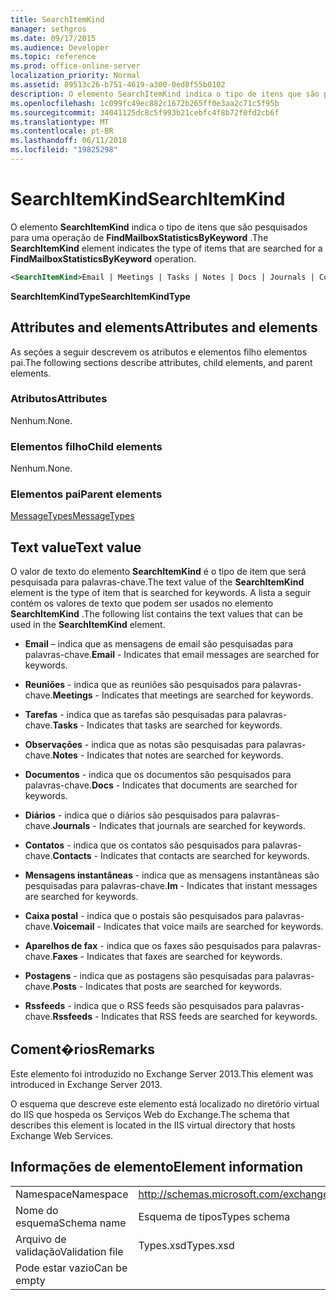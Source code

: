 ```yaml
---
title: SearchItemKind
manager: sethgros
ms.date: 09/17/2015
ms.audience: Developer
ms.topic: reference
ms.prod: office-online-server
localization_priority: Normal
ms.assetid: 89513c26-b751-4619-a300-0ed8f55b0102
description: O elemento SearchItemKind indica o tipo de itens que são pesquisados para uma operação de FindMailboxStatisticsByKeyword.
ms.openlocfilehash: 1c099fc49ec882c1672b265ff0e3aa2c71c5f95b
ms.sourcegitcommit: 34041125dc8c5f993b21cebfc4f8b72f0fd2cb6f
ms.translationtype: MT
ms.contentlocale: pt-BR
ms.lasthandoff: 06/11/2018
ms.locfileid: "19825298"
---
```

# <a name="searchitemkind"></a><span data-ttu-id="8a167-103">SearchItemKind</span><span class="sxs-lookup"><span data-stu-id="8a167-103">SearchItemKind</span></span>

<span data-ttu-id="8a167-104">O elemento **SearchItemKind** indica o tipo de itens que são pesquisados para uma operação de **FindMailboxStatisticsByKeyword** .</span><span class="sxs-lookup"><span data-stu-id="8a167-104">The **SearchItemKind** element indicates the type of items that are searched for a **FindMailboxStatisticsByKeyword** operation.</span></span> 
  
```XML
<SearchItemKind>Email | Meetings | Tasks | Notes | Docs | Journals | Contacts | Im | Voicemail | Faxes | Posts | Rssfeeds</SearchItemKind>
```

 <span data-ttu-id="8a167-105">**SearchItemKindType**</span><span class="sxs-lookup"><span data-stu-id="8a167-105">**SearchItemKindType**</span></span>
## <a name="attributes-and-elements"></a><span data-ttu-id="8a167-106">Attributes and elements</span><span class="sxs-lookup"><span data-stu-id="8a167-106">Attributes and elements</span></span>

<span data-ttu-id="8a167-107">As seções a seguir descrevem os atributos e elementos filho elementos pai.</span><span class="sxs-lookup"><span data-stu-id="8a167-107">The following sections describe attributes, child elements, and parent elements.</span></span>
  
### <a name="attributes"></a><span data-ttu-id="8a167-108">Atributos</span><span class="sxs-lookup"><span data-stu-id="8a167-108">Attributes</span></span>

<span data-ttu-id="8a167-109">Nenhum.</span><span class="sxs-lookup"><span data-stu-id="8a167-109">None.</span></span>
  
### <a name="child-elements"></a><span data-ttu-id="8a167-110">Elementos filho</span><span class="sxs-lookup"><span data-stu-id="8a167-110">Child elements</span></span>

<span data-ttu-id="8a167-111">Nenhum.</span><span class="sxs-lookup"><span data-stu-id="8a167-111">None.</span></span>
  
### <a name="parent-elements"></a><span data-ttu-id="8a167-112">Elementos pai</span><span class="sxs-lookup"><span data-stu-id="8a167-112">Parent elements</span></span>

[<span data-ttu-id="8a167-113">MessageTypes</span><span class="sxs-lookup"><span data-stu-id="8a167-113">MessageTypes</span></span>](messagetypes.md)
  
## <a name="text-value"></a><span data-ttu-id="8a167-114">Text value</span><span class="sxs-lookup"><span data-stu-id="8a167-114">Text value</span></span>

<span data-ttu-id="8a167-115">O valor de texto do elemento **SearchItemKind** é o tipo de item que será pesquisada para palavras-chave.</span><span class="sxs-lookup"><span data-stu-id="8a167-115">The text value of the **SearchItemKind** element is the type of item that is searched for keywords.</span></span> <span data-ttu-id="8a167-116">A lista a seguir contém os valores de texto que podem ser usados no elemento **SearchItemKind** .</span><span class="sxs-lookup"><span data-stu-id="8a167-116">The following list contains the text values that can be used in the **SearchItemKind** element.</span></span> 
  
- <span data-ttu-id="8a167-117">**Email** – indica que as mensagens de email são pesquisadas para palavras-chave.</span><span class="sxs-lookup"><span data-stu-id="8a167-117">**Email** - Indicates that email messages are searched for keywords.</span></span> 
    
- <span data-ttu-id="8a167-118">**Reuniões** - indica que as reuniões são pesquisados para palavras-chave.</span><span class="sxs-lookup"><span data-stu-id="8a167-118">**Meetings** - Indicates that meetings are searched for keywords.</span></span> 
    
- <span data-ttu-id="8a167-119">**Tarefas** - indica que as tarefas são pesquisadas para palavras-chave.</span><span class="sxs-lookup"><span data-stu-id="8a167-119">**Tasks** - Indicates that tasks are searched for keywords.</span></span> 
    
- <span data-ttu-id="8a167-120">**Observações** - indica que as notas são pesquisadas para palavras-chave.</span><span class="sxs-lookup"><span data-stu-id="8a167-120">**Notes** - Indicates that notes are searched for keywords.</span></span> 
    
- <span data-ttu-id="8a167-121">**Documentos** - indica que os documentos são pesquisados para palavras-chave.</span><span class="sxs-lookup"><span data-stu-id="8a167-121">**Docs** - Indicates that documents are searched for keywords.</span></span> 
    
- <span data-ttu-id="8a167-122">**Diários** - indica que o diários são pesquisados para palavras-chave.</span><span class="sxs-lookup"><span data-stu-id="8a167-122">**Journals** - Indicates that journals are searched for keywords.</span></span> 
    
- <span data-ttu-id="8a167-123">**Contatos** - indica que os contatos são pesquisados para palavras-chave.</span><span class="sxs-lookup"><span data-stu-id="8a167-123">**Contacts** - Indicates that contacts are searched for keywords.</span></span> 
    
- <span data-ttu-id="8a167-124">**Mensagens instantâneas** - indica que as mensagens instantâneas são pesquisadas para palavras-chave.</span><span class="sxs-lookup"><span data-stu-id="8a167-124">**Im** - Indicates that instant messages are searched for keywords.</span></span> 
    
- <span data-ttu-id="8a167-125">**Caixa postal** - indica que o postais são pesquisados para palavras-chave.</span><span class="sxs-lookup"><span data-stu-id="8a167-125">**Voicemail** - Indicates that voice mails are searched for keywords.</span></span> 
    
- <span data-ttu-id="8a167-126">**Aparelhos de fax** - indica que os faxes são pesquisados para palavras-chave.</span><span class="sxs-lookup"><span data-stu-id="8a167-126">**Faxes** - Indicates that faxes are searched for keywords.</span></span> 
    
- <span data-ttu-id="8a167-127">**Postagens** - indica que as postagens são pesquisadas para palavras-chave.</span><span class="sxs-lookup"><span data-stu-id="8a167-127">**Posts** - Indicates that posts are searched for keywords.</span></span> 
    
- <span data-ttu-id="8a167-128">**Rssfeeds** - indica que o RSS feeds são pesquisados para palavras-chave.</span><span class="sxs-lookup"><span data-stu-id="8a167-128">**Rssfeeds** - Indicates that RSS feeds are searched for keywords.</span></span> 
    
## <a name="remarks"></a><span data-ttu-id="8a167-129">Coment�rios</span><span class="sxs-lookup"><span data-stu-id="8a167-129">Remarks</span></span>

<span data-ttu-id="8a167-130">Este elemento foi introduzido no Exchange Server 2013.</span><span class="sxs-lookup"><span data-stu-id="8a167-130">This element was introduced in Exchange Server 2013.</span></span>
  
<span data-ttu-id="8a167-131">O esquema que descreve este elemento está localizado no diretório virtual do IIS que hospeda os Serviços Web do Exchange.</span><span class="sxs-lookup"><span data-stu-id="8a167-131">The schema that describes this element is located in the IIS virtual directory that hosts Exchange Web Services.</span></span>
  
## <a name="element-information"></a><span data-ttu-id="8a167-132">Informações de elemento</span><span class="sxs-lookup"><span data-stu-id="8a167-132">Element information</span></span>

|||
|:-----|:-----|
|<span data-ttu-id="8a167-133">Namespace</span><span class="sxs-lookup"><span data-stu-id="8a167-133">Namespace</span></span>  <br/> |http://schemas.microsoft.com/exchange/services/2006/types  <br/> |
|<span data-ttu-id="8a167-134">Nome do esquema</span><span class="sxs-lookup"><span data-stu-id="8a167-134">Schema name</span></span>  <br/> |<span data-ttu-id="8a167-135">Esquema de tipos</span><span class="sxs-lookup"><span data-stu-id="8a167-135">Types schema</span></span>  <br/> |
|<span data-ttu-id="8a167-136">Arquivo de validação</span><span class="sxs-lookup"><span data-stu-id="8a167-136">Validation file</span></span>  <br/> |<span data-ttu-id="8a167-137">Types.xsd</span><span class="sxs-lookup"><span data-stu-id="8a167-137">Types.xsd</span></span>  <br/> |
|<span data-ttu-id="8a167-138">Pode estar vazio</span><span class="sxs-lookup"><span data-stu-id="8a167-138">Can be empty</span></span>  <br/> ||
   

